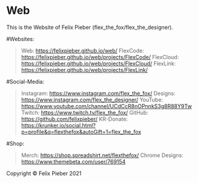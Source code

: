 # Web
This is the Website of Felix Pieber (flex_the_fox/flex_the_designer).


#Websites:
>Web:            https://felixpieber.github.io/web/
>FlexCode:       https://felixpieber.github.io/web/projects/FlexCode/
>FlexCloud:      https://felixpieber.github.io/web/projects/FlexCloud/
>FlexLink:       https://felixpieber.github.io/web/projects/FlexLink/

#Social-Media:
>Instagram:      https://www.instagram.com/flex_the_fox/
>Designs:        https://www.instagram.com/flex_the_designer/
>YouTube:        https://www.youtube.com/channel/UCdCcR8nOPnnkS3g8R88Y9Tw
>Twitch:         https://www.twitch.tv/flex_the_fox/
>GitHub:         https://github.com/felixpieber/
>KR-Donate:      https://krunker.io/social.html?p=profile&q=flexthefox&autoGift=1=flex_the_fox

#Shop:
>Merch:          https://shop.spreadshirt.net/flexthefox/
>Chrome Designs: https://www.themebeta.com/user/769154


Copyright © Felix Pieber 2021